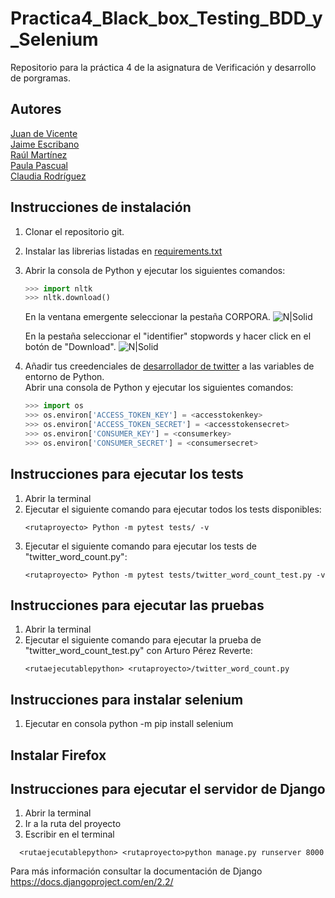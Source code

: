 # Practica4_Black_box_Testing_BDD_y_Selenium
Repositorio para la práctica 4 de la asignatura de Verificación y desarrollo de porgramas.
## Autores
<a href="https://github.com/juanDeVicente">Juan de Vicente</a><br>
<a href="https://github.com/JaimeEscribano">Jaime Escribano</a><br>
<a href="https://github.com/Ayato27">Raúl Martínez</a><br>
<a href="https://github.com/PaulaPascual">Paula Pascual</a><br>
<a href="https://github.com/ClaudiaRodriguezM">Claudia Rodríguez</a>
## Instrucciones de instalación
1. Clonar el repositorio git.
2. Instalar las librerias listadas en <a href="https://github.com/juanDeVicente/get_last_50_tweets/blob/master/requirements.txt">requirements.txt</a>
3. Abrir la consola de Python y ejecutar los siguientes comandos:
    ```python
    >>> import nltk
    >>> nltk.download()
    ```
    En la ventana emergente seleccionar la pestaña CORPORA.
    ![N|Solid](https://jantoniomora.files.wordpress.com/2017/08/screenshot-43.png)
    
    En la pestaña seleccionar el "identifier" stopwords y hacer click en el botón de "Download".
    ![N|Solid](https://jantoniomora.files.wordpress.com/2017/08/screenshot-44.png)
4. Añadir tus creedenciales de <a href="https://developer.twitter.com/en/apply-for-access">desarrollador de twitter</a> a las variables de entorno de Python.<br>
    Abrir una consola de Python y ejecutar los siguientes comandos:
    ```python
    >>> import os
    >>> os.environ['ACCESS_TOKEN_KEY'] = <accesstokenkey> 
    >>> os.environ['ACCESS_TOKEN_SECRET'] = <accesstokensecret> 
    >>> os.environ['CONSUMER_KEY'] = <consumerkey>
    >>> os.environ['CONSUMER_SECRET'] = <consumersecret>
    ```
## Instrucciones para ejecutar los tests
1. Abrir la terminal
2. Ejecutar el siguiente comando para ejecutar todos los tests disponibles:
    ```
    <rutaproyecto> Python -m pytest tests/ -v
    ```
3. Ejecutar el siguiente comando para ejecutar los tests de "twitter_word_count.py":
    ```
    <rutaproyecto> Python -m pytest tests/twitter_word_count_test.py -v
    ```
## Instrucciones para ejecutar las pruebas
1. Abrir la terminal
2. Ejecutar el siguiente comando para ejecutar la prueba de "twitter_word_count_test.py" con Arturo Pérez Reverte:
    ```
    <rutaejecutablepython> <rutaproyecto>/twitter_word_count.py
    ```
    
 ## Instrucciones para instalar selenium
 1. Ejecutar en consola python -m pip install selenium
 
 ## Instalar Firefox

 ## Instrucciones para ejecutar el servidor de Django
 1. Abrir la terminal
 2. Ir a la ruta del proyecto
 3. Escribir en el terminal 
  ```
    <rutaejecutablepython> <rutaproyecto>python manage.py runserver 8000
  ```
  Para más información consultar la documentación de Django https://docs.djangoproject.com/en/2.2/
